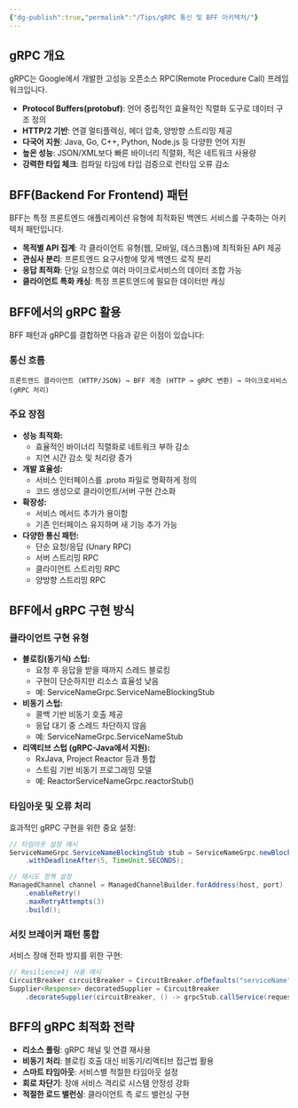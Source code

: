 ```yaml
---
{"dg-publish":true,"permalink":"/Tips/gRPC 통신 및 BFF 아키텍처/"}
---
```



## gRPC 개요

gRPC는 Google에서 개발한 고성능 오픈소스 RPC(Remote Procedure Call) 프레임워크입니다.

- **Protocol Buffers(protobuf)**: 언어 중립적인 효율적인 직렬화 도구로 데이터 구조 정의
- **HTTP/2 기반**: 연결 멀티플렉싱, 헤더 압축, 양방향 스트리밍 제공
- **다국어 지원**: Java, Go, C++, Python, Node.js 등 다양한 언어 지원
- **높은 성능**: JSON/XML보다 빠른 바이너리 직렬화, 적은 네트워크 사용량
- **강력한 타입 체크**: 컴파일 타임에 타입 검증으로 런타임 오류 감소

## BFF(Backend For Frontend) 패턴

BFF는 특정 프론트엔드 애플리케이션 유형에 최적화된 백엔드 서비스를 구축하는 아키텍처 패턴입니다.

- **목적별 API 집계**: 각 클라이언트 유형(웹, 모바일, 데스크톱)에 최적화된 API 제공
- **관심사 분리**: 프론트엔드 요구사항에 맞게 백엔드 로직 분리
- **응답 최적화**: 단일 요청으로 여러 마이크로서비스의 데이터 조합 가능
- **클라이언트 특화 캐싱**: 특정 프론트엔드에 필요한 데이터만 캐싱

## BFF에서의 gRPC 활용

BFF 패턴과 gRPC를 결합하면 다음과 같은 이점이 있습니다:

### 통신 흐름

```
프론트엔드 클라이언트 (HTTP/JSON) → BFF 계층 (HTTP → gRPC 변환) → 마이크로서비스 (gRPC 처리)
```

### 주요 장점

- **성능 최적화:**
    - 효율적인 바이너리 직렬화로 네트워크 부하 감소
    - 지연 시간 감소 및 처리량 증가
- **개발 효율성:**
    - 서비스 인터페이스를 .proto 파일로 명확하게 정의
    - 코드 생성으로 클라이언트/서버 구현 간소화
- **확장성:**
    - 서비스 메서드 추가가 용이함
    - 기존 인터페이스 유지하며 새 기능 추가 가능
- **다양한 통신 패턴:**
    - 단순 요청/응답 (Unary RPC)
    - 서버 스트리밍 RPC
    - 클라이언트 스트리밍 RPC
    - 양방향 스트리밍 RPC

## BFF에서 gRPC 구현 방식

### 클라이언트 구현 유형

- **블로킹(동기식) 스텁:**
    - 요청 후 응답을 받을 때까지 스레드 블로킹
    - 구현이 단순하지만 리소스 효율성 낮음
    - 예: ServiceNameGrpc.ServiceNameBlockingStub
- **비동기 스텁:**
    - 콜백 기반 비동기 호출 제공
    - 응답 대기 중 스레드 차단하지 않음
    - 예: ServiceNameGrpc.ServiceNameStub
- **리액티브 스텁 (gRPC-Java에서 지원):**
    - RxJava, Project Reactor 등과 통합
    - 스트림 기반 비동기 프로그래밍 모델
    - 예: ReactorServiceNameGrpc.reactorStub()

### 타임아웃 및 오류 처리

효과적인 gRPC 구현을 위한 중요 설정:

```java
// 타임아웃 설정 예시
ServiceNameGrpc.ServiceNameBlockingStub stub = ServiceNameGrpc.newBlockingStub(channel)
    .withDeadlineAfter(5, TimeUnit.SECONDS);

// 재시도 정책 설정
ManagedChannel channel = ManagedChannelBuilder.forAddress(host, port)
    .enableRetry()
    .maxRetryAttempts(3)
    .build();
```

### 서킷 브레이커 패턴 통합

서비스 장애 전파 방지를 위한 구현:

```java
// Resilience4j 사용 예시
CircuitBreaker circuitBreaker = CircuitBreaker.ofDefaults("serviceName");
Supplier<Response> decoratedSupplier = CircuitBreaker
    .decorateSupplier(circuitBreaker, () -> grpcStub.callService(request));
```

## BFF의 gRPC 최적화 전략

- **리소스 풀링**: gRPC 채널 및 연결 재사용
- **비동기 처리**: 블로킹 호출 대신 비동기/리액티브 접근법 활용
- **스마트 타임아웃**: 서비스별 적절한 타임아웃 설정
- **회로 차단기**: 장애 서비스 격리로 시스템 안정성 강화
- **적절한 로드 밸런싱**: 클라이언트 측 로드 밸런싱 구현